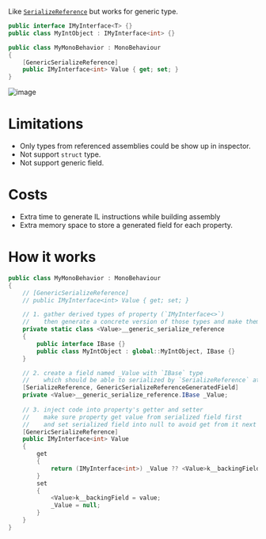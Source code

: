 Like [`SerializeReference`](https://docs.unity3d.com/ScriptReference/SerializeReference.html) but works for generic type.

```c#
public interface IMyInterface<T> {}
public class MyIntObject : IMyInterface<int> {}

public class MyMonoBehavior : MonoBehaviour
{
    [GenericSerializeReference]
    public IMyInterface<int> Value { get; set; }
}
```
![image](https://user-images.githubusercontent.com/683655/111064372-b47b6280-84ee-11eb-90c2-22cfbdc65cc0.png)

# Limitations
- Only types from referenced assemblies could be show up in inspector.
- Not support `struct` type.
- Not support generic field.

# Costs
- Extra time to generate IL instructions while building assembly
- Extra memory space to store a generated field for each property.

# How it works
```c#
public class MyMonoBehavior : MonoBehaviour
{
    // [GenericSerializeReference]
    // public IMyInterface<int> Value { get; set; }

    // 1. gather derived types of property (`IMyInterface<>`)
    //    then generate a concrete version of those types and make them all implement `IBase` interface
    private static class <Value>__generic_serialize_reference
    {
        public interface IBase {}
        public class MyIntObject : global::MyIntObject, IBase {}
    }

    // 2. create a field named _Value with `IBase` type
    //    which should be able to serialized by `SerializeReference` attribute
    [SerializeReference, GenericSerializeReferenceGeneratedField]
    private <Value>__generic_serialize_reference.IBase _Value;
    
    // 3. inject code into property's getter and setter
    //    make sure property get value from serialized field first
    //    and set serialized field into null to avoid get from it next time.
    [GenericSerializeReference]
    public IMyInterface<int> Value
    {
        get
        {
            return (IMyInterface<int>) _Value ?? <Value>k__backingField;
        }
        set
        {
            <Value>k__backingField = value;
            _Value = null;
        }
    }
}
```
